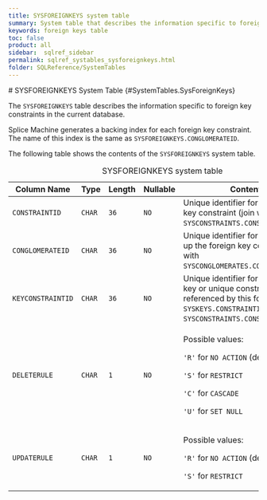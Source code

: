```yaml
---
title: SYSFOREIGNKEYS system table
summary: System table that describes the information specific to foreign key constraints in the current database.
keywords: foreign keys table
toc: false
product: all
sidebar:  sqlref_sidebar
permalink: sqlref_systables_sysforeignkeys.html
folder: SQLReference/SystemTables
---
```

<section>
<div class="TopicContent" data-swiftype-index="true" markdown="1">
# SYSFOREIGNKEYS System Table    {#SystemTables.SysForeignKeys}

The `SYSFOREIGNKEYS` table describes the information specific to foreign
key constraints in the current database.

Splice Machine generates a backing index for each foreign key
constraint. The name of this index is the same as
`SYSFOREIGNKEYS.CONGLOMERATEID`.

The following table shows the contents of the `SYSFOREIGNKEYS` system
table.

<table>
                <caption>SYSFOREIGNKEYS system table</caption>
                <col />
                <col />
                <col />
                <col />
                <col />
                <thead>
                    <tr>
                        <th>Column Name</th>
                        <th>Type</th>
                        <th>Length</th>
                        <th>Nullable</th>
                        <th>Contents</th>
                    </tr>
                </thead>
                <tbody>
                    <tr>
                        <td><code>CONSTRAINTID</code></td>
                        <td><code>CHAR</code></td>
                        <td><code>36</code></td>
                        <td><code>NO</code></td>
                        <td>Unique identifier for the foreign key constraint (join with <code>SYSCONSTRAINTS.CONSTRAINTID</code>)</td>
                    </tr>
                    <tr>
                        <td><code>CONGLOMERATEID</code></td>
                        <td><code>CHAR</code></td>
                        <td><code>36</code></td>
                        <td><code>NO</code></td>
                        <td>Unique identifier for index backing up the foreign key constraint (join with <code>SYSCONGLOMERATES.CONGLOMERATEID</code>)</td>
                    </tr>
                    <tr>
                        <td><code>KEYCONSTRAINTID</code></td>
                        <td><code>CHAR</code></td>
                        <td><code>36</code></td>
                        <td><code>NO</code></td>
                        <td>Unique identifier for the primary key or unique constraint referenced by this foreign key <code>SYSKEYS.CONSTRAINTID</code> or <code>SYSCONSTRAINTS.CONSTRAINTID</code>)</td>
                    </tr>
                    <tr>
                        <td><code>DELETERULE</code></td>
                        <td><code>CHAR</code></td>
                        <td><code>1</code></td>
                        <td><code>NO</code></td>
                        <td>
                            <p class="noSpaceAbove">Possible values:</p>
                            <p><code>'R'</code> for <code>NO ACTION</code> (default)</p>
                            <p><code>'S'</code> for <code>RESTRICT</code></p>
                            <p> <code>'C'</code> for <code>CASCADE</code></p>
                            <p><code>'U'</code> for <code>SET NULL</code></p>
                        </td>
                    </tr>
                    <tr>
                        <td><code>UPDATERULE</code></td>
                        <td><code>CHAR</code></td>
                        <td><code>1</code></td>
                        <td><code>NO</code></td>
                        <td>
                            <p class="noSpaceAbove">Possible values:</p>
                            <p><code>'R'</code> for <code>NO ACTION</code> (default)</p>
                            <p><code>'S'</code> for <code>RESTRICT</code></p>
                        </td>
                    </tr>
                </tbody>
            </table>
</div>
</section>

